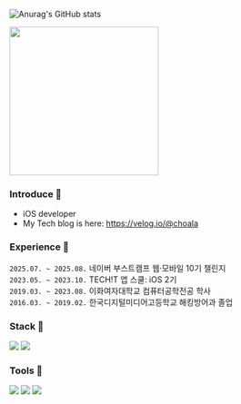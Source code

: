 ![Anurag's GitHub stats](https://github-readme-stats.vercel.app/api?username=choala&show_icons=true&theme=dark)

<img height="262" src="https://media.giphy.com/media/QNFhOolVeCzPQ2Mx85/giphy.gif"/>

### Introduce 👾
- iOS developer
- My Tech blog is here: https://velog.io/@choala

### Experience 👻
`2025.07. ~ 2025.08.` 네이버 부스트캠프 웹·모바일 10기 챌린지 <br>
`2023.05. ~ 2023.10.` TECH!T 앱 스쿨: iOS 2기 <br>
`2019.03. ~ 2023.08.` 이화여자대학교 컴퓨터공학전공 학사 <br>
`2016.03. ~ 2019.02.` 한국디지털미디어고등학교 해킹방어과 졸업 <br>

### Stack 🎱 
<p>
  <img src="https://img.shields.io/badge/Swift-F05138?style=flat-square&logo=Swift&logoColor=white"/>
  <img src="https://img.shields.io/badge/Git-F05032?style=flat-square&logo=Git&logoColor=white"/>
</p>

### Tools 🎣
<p>
  <img src="https://img.shields.io/badge/Xcode-147EFB?style=flat-square&logo=Xcode&logoColor=white"/>
  <img src="https://img.shields.io/badge/GitHub-181717?style=flat-square&logo=GitHub&logoColor=white"/>
  <img src="https://img.shields.io/badge/GitKraken-179287?style=flat-square&logo=GitKraken&logoColor=white"/>
</p>



<!--

<img src="https://img.shields.io/badge/[쓰고 싶은 텍스트]-[컬러 코드]?style=flat-square&logo=[브랜드 이름]&logoColor=white"/>

Here are some ideas to get you started:

- 🔭 I’m currently working on ...
- 🌱 I’m currently learning ...
- 👯 I’m looking to collaborate on ...
- 🤔 I’m looking for help with ...
- 💬 Ask me about ...
- 📫 How to reach me: ...
- 😄 Pronouns: ...
- ⚡ Fun fact: ...

-->
